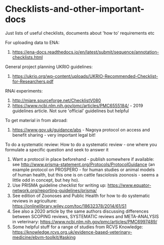 # Checklists-and-other-important-docs

Just lists of useful checklists, documents about 'how to' requirements etc

For uploading data to ENA:
1. https://ena-docs.readthedocs.io/en/latest/submit/sequence/annotation-checklists.html

General project planning UKRIO guidelines:
1. https://ukrio.org/wp-content/uploads/UKRIO-Recommended-Checklist-for-Researchers.pdf

RNAi experiments: 
1. http://miare.sourceforge.net/ChecklistV080
2. https://www.ncbi.nlm.nih.gov/pmc/articles/PMC6555184/ - 2019 guidelines article. Not sure 'official' guidelines but helpful


To get material in from abroad: 
1. https://www.gov.uk/guidance/abs - Nagoya protocol on access and benefit sharing - very important legal bit!


To do a systematic review:
How to do a systematic review - one where you formulate a specific question and seek to answer it
1. Want a protocol in place beforehand - publish somewhere if available: see http://www.prisma-statement.org/Protocols/ProtocolGuidance (an example protocol on PROSPERO - for human studies or animal models of human health, but this one is on cattle fasciolosis zoonosis - seems a little odd in concept, but hey ho).
2. Use PRISMA guideline checklist for writing up: https://www.equator-network.org/reporting-guidelines/prisma/
3. See edition of Zoonoses and Public Health for how to do systematic reviews in agriculture: https://onlinelibrary.wiley.com/toc/18632378/2014/61/S1
4. See also a 2020 article by the same authors discussing differences between SCOPING reviews, SYSTEMATIC reviews and META-ANALYSIS in veterinary: https://www.ncbi.nlm.nih.gov/pmc/articles/PMC6997489/
5. Some helpful stuff for a range of studies from RCVS Knowledge: https://knowledge.rcvs.org.uk/evidence-based-veterinary-medicine/ebvm-toolkit/#asking 
